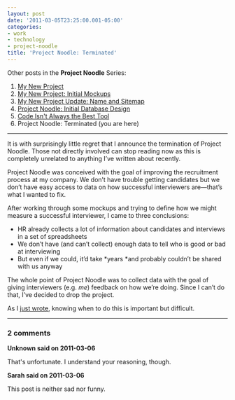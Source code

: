 ```yaml
---
layout: post
date: '2011-03-05T23:25:00.001-05:00'
categories:
- work
- technology
- project-noodle
title: 'Project Noodle: Terminated'
---
```


Other posts in the **Project Noodle** Series:

1. [My New Project](../../2010/09/my-new-project)
2. [My New Project: Initial Mockups](../../2010/09/my-new-project-initial-mockups)
3. [My New Project Update: Name and Sitemap](../../2010/10/project-update-name-and-sitemap)
4. [Project Noodle: Initial Database Design](../../2010/10/project-noodle-initial-database-design)
5. [Code Isn't Always the Best Tool](../../2011/03/code-isnt-always-best-tool)
6. Project Noodle: Terminated (you are here)

***

It is with surprisingly little regret that I announce the termination of Project Noodle. Those not directly involved can stop reading now as this is completely unrelated to anything I’ve written about recently.

Project Noodle was conceived with the goal of improving the recruitment process at my company. We don’t have trouble getting candidates but we don’t have easy access to data on how successful interviewers are—that’s what I wanted to fix.

After working through some mockups and trying to define how we might measure a successful interviewer, I came to three conclusions: 

* HR already collects a lot of information about candidates and interviews in a set of spreadsheets
* We don’t have (and can’t collect) enough data to tell who is good or bad at interviewing
* But even if we could, it’d take *years *and probably couldn’t be shared with us anyway 


The whole point of Project Noodle was to collect data with the goal of giving interviewers (e.g. *me*) feedback on how we’re doing. Since I can’t do that, I’ve decided to drop the project. 

As I [just wrote](../../2011/03/code-isnt-always-best-tool.html), knowing when to do this is important but difficult.

---

### 2 comments

**Unknown said on 2011-03-06**

That's unfortunate. I understand your reasoning, though.

**Sarah said on 2011-03-06**

This post is neither sad nor funny.


